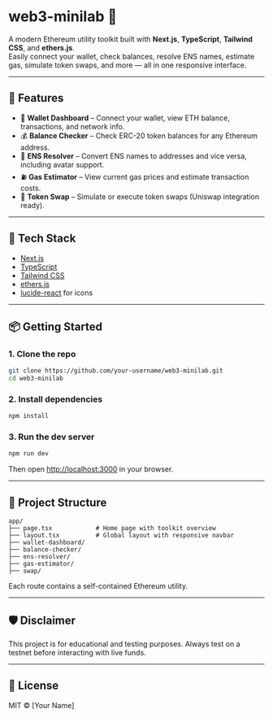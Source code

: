 # web3-minilab 🧰

A modern Ethereum utility toolkit built with **Next.js**, **TypeScript**, **Tailwind CSS**, and **ethers.js**.  
Easily connect your wallet, check balances, resolve ENS names, estimate gas, simulate token swaps, and more — all in one responsive interface.

---

## 🔧 Features

- 🔗 **Wallet Dashboard** – Connect your wallet, view ETH balance, transactions, and network info.
- 💰 **Balance Checker** – Check ERC-20 token balances for any Ethereum address.
- 🧠 **ENS Resolver** – Convert ENS names to addresses and vice versa, including avatar support.
- ⛽ **Gas Estimator** – View current gas prices and estimate transaction costs.
- 🔄 **Token Swap** – Simulate or execute token swaps (Uniswap integration ready).

---

## 🚀 Tech Stack

- [Next.js](https://nextjs.org/)
- [TypeScript](https://www.typescriptlang.org/)
- [Tailwind CSS](https://tailwindcss.com/)
- [ethers.js](https://docs.ethers.io/)
- [lucide-react](https://lucide.dev/) for icons

---

## 📦 Getting Started

### 1. Clone the repo

```bash
git clone https://github.com/your-username/web3-minilab.git
cd web3-minilab
```

### 2. Install dependencies

```bash
npm install
```

### 3. Run the dev server

```bash
npm run dev
```

Then open [http://localhost:3000](http://localhost:3000) in your browser.

---

## 📁 Project Structure

```
app/
├── page.tsx            # Home page with toolkit overview
├── layout.tsx          # Global layout with responsive navbar
├── wallet-dashboard/
├── balance-checker/
├── ens-resolver/
├── gas-estimator/
├── swap/
```

Each route contains a self-contained Ethereum utility.

---

## 🛡️ Disclaimer

This project is for educational and testing purposes. Always test on a testnet before interacting with live funds.

---

## 📄 License

MIT © [Your Name]

